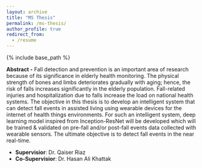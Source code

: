 ```yaml
---
layout: archive
title: "MS Thesis"
permalink: /ms-thesis/
author_profile: true
redirect_from:
  - /resume
---
```


{% include base_path %}


**Abstract -** Fall detection and prevention is an important area of research because of its significance in elderly health monitoring. The physical strength of bones and limbs deteriorates gradually with aging; hence, the risk of falls increases significantly in the elderly population. Fall-related injuries and hospitalization due to falls increase the load on national health systems. The objective in this thesis is to develop an intelligent system that can detect fall events in assisted living using wearable devices for the internet of health things environments. For such an intelligent system, deep learning model inspired from Inception-ResNet will be developed which will be trained & validated on pre-fall and/or post-fall events data collected with wearable sensors. The ultimate objective is to detect fall events in the near real-time.

* **Supervisior**: Dr. Qaiser Riaz
* **Co-Supervisior**: Dr. Hasan Ali Khattak